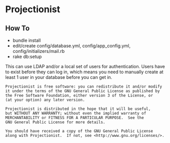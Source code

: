 Projectionist
=========


How To
------
* bundle install
* edit/create config/database.yml, config/app_config.yml, config/initializers/mail.rb
* rake db:setup

This can use LDAP and/or a local set of users for authentication.  Users have to exist before they can log in, which means you need to manually create at least 1 user in your database before you can get in.

    Projectionist is free software: you can redistribute it and/or modify
    it under the terms of the GNU General Public License as published by
    the Free Software Foundation, either version 3 of the License, or
    (at your option) any later version.

    Projectionist is distributed in the hope that it will be useful,
    but WITHOUT ANY WARRANTY; without even the implied warranty of
    MERCHANTABILITY or FITNESS FOR A PARTICULAR PURPOSE.  See the
    GNU General Public License for more details.

    You should have received a copy of the GNU General Public License
    along with Projectionist.  If not, see <http://www.gnu.org/licenses/>.

